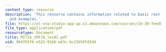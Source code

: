 ```yaml
---
content_type: resource
description: 'This resource contains information related to basic root locus: analysis
  and examples.'
file: https://ol-ocw-studio-app-qa.s3.amazonaws.com/courses/16-30-feedback-control-systems-fall-2010/0647b5f6e52191b6e63c6c23b59fd3dd_MIT16_30F10_lec02.pdf
file_type: application/pdf
resourcetype: Document
title: MIT16_30F10_lec02.pdf
uid: 0647b5f6-e521-91b6-e63c-6c23b59fd3dd
---
```

